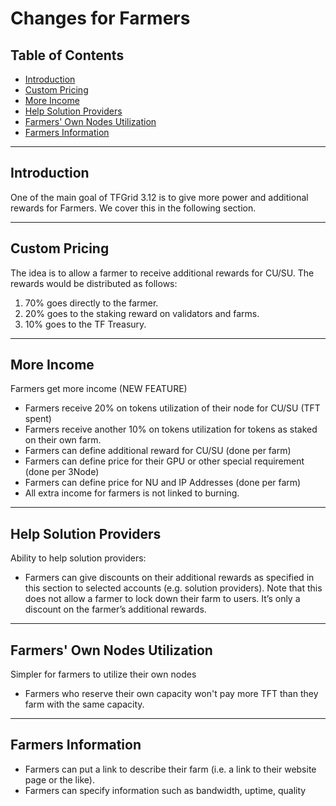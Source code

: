 <h1> Changes for Farmers </h1>

<h2> Table of Contents </h2>

- [Introduction](#introduction)
- [Custom Pricing](#custom-pricing)
- [More Income](#more-income)
- [Help Solution Providers](#help-solution-providers)
- [Farmers' Own Nodes Utilization](#farmers-own-nodes-utilization)
- [Farmers Information](#farmers-information)

***

## Introduction

One of the main goal of TFGrid 3.12 is to give more power and additional rewards for Farmers. We cover this in the following section.

***

## Custom Pricing

The idea is to allow a farmer to receive additional rewards for CU/SU. The rewards would be distributed as follows:

1. 70% goes directly to the farmer.
2. 20% goes to the staking reward on validators and farms.
3. 10% goes to the TF Treasury.

***

## More Income

Farmers get more income (NEW FEATURE)

* Farmers receive 20% on tokens utilization of their node for CU/SU (TFT spent)
* Farmers receive another 10% on tokens utilization for tokens as staked on their own farm.
* Farmers can define additional reward for CU/SU (done per farm)
* Farmers can define price for their GPU or other special requirement (done per 3Node)
* Farmers can define price for NU and IP Addresses (done per farm)
* All extra income for farmers is not linked to burning.
***
## Help Solution Providers

Ability to help solution providers:
  
* Farmers can give discounts on their additional rewards as specified in this section to selected accounts (e.g. solution providers). Note that this does not allow a farmer to lock down their farm to users. It’s only a discount on the farmer’s additional rewards.
***
## Farmers' Own Nodes Utilization

Simpler for farmers to utilize their own nodes

* Farmers who reserve their own capacity won't pay more TFT than they farm with the same capacity.
***
## Farmers Information

* Farmers can put a link to describe their farm (i.e. a link to their website page or the like).
* Farmers can specify information such as bandwidth, uptime, quality 